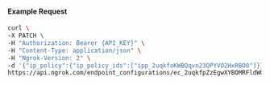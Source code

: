 <!-- Code generated for API Clients. DO NOT EDIT. -->

#### Example Request

```bash
curl \
-X PATCH \
-H "Authorization: Bearer {API_KEY}" \
-H "Content-Type: application/json" \
-H "Ngrok-Version: 2" \
-d '{"ip_policy":{"ip_policy_ids":["ipp_2uqkfoKWBQqvn23QPYVO2HxRBO0"]}}' \
https://api.ngrok.com/endpoint_configurations/ec_2uqkfpZzEgwXYBOMRFldWQ8M8OL
```
